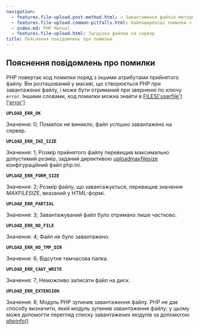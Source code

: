 ```yaml
---
navigation:
  - features.file-upload.post-method.html: « Завантаження файлів методом POST
  - features.file-upload.common-pitfalls.html: Найпоширеніші помилки »
  - index.md: PHP Manual
  - features.file-upload.html: Загрузка файлов на сервер
title: Пояснення повідомлень про помилки
---
```

## Пояснення повідомлень про помилки

PHP повертає код помилки поряд з іншими атрибутами прийнятого файлу. Він розташований у масиві, що створюється PHP при завантаженні файлу, і може бути отриманий при зверненні по ключу `error`. Іншими словами, код помилки можна знайти в [FILES\['userfile'\]\['error'\]](reserved.variables.files.md)

**`UPLOAD_ERR_OK`**

Значення: 0; Помилок не виникло, файл успішно завантажено на сервер.

**`UPLOAD_ERR_INI_SIZE`**

Значення: 1; Розмір прийнятого файлу перевищив максимально допустимий розмір, заданий директивою [uploadmaxfilesize](ini.core.html#ini.upload-max-filesize) конфігураційний файл php.ini.

**`UPLOAD_ERR_FORM_SIZE`**

Значення: 2; Розмір файлу, що завантажується, перевищив значення *MAXFILESIZE*, вказаний у HTML-формі.

**`UPLOAD_ERR_PARTIAL`**

Значення: 3; Завантажуваний файл було отримано лише частково.

**`UPLOAD_ERR_NO_FILE`**

Значення: 4; Файл не було завантажено.

**`UPLOAD_ERR_NO_TMP_DIR`**

Значення: 6; Відсутня тимчасова папка.

**`UPLOAD_ERR_CANT_WRITE`**

Значення: 7; Неможливо записати файл на диск.

**`UPLOAD_ERR_EXTENSION`**

Значення: 8; Модуль PHP зупинив завантаження файлу. PHP не дає способу визначити, який модуль зупинив завантаження файлу; у цьому може допомогти перегляд списку завантажених модулів за допомогою [phpinfo()](function.phpinfo.md)
